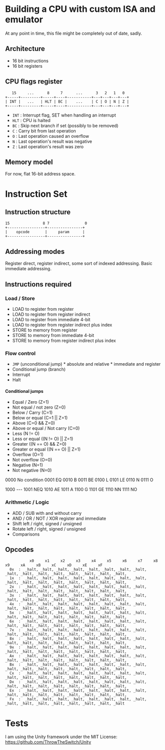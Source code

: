 # Building a CPU with custom ISA and emulator

At any point in time, this file might be completely out of date, sadly.

## Architecture

* 16 bit instructions
* 16 bit registers

## CPU flags register

```
   15     ...      8     7      ...      3   2   1   0
+-----+---------+-----+----+-----------+---+---+---+---+
| INT |   ...   | HLT | BC |    ...    | C | O | N | Z |
+-----+---------+-----+----+-----------+---+---+---+---+
```

* `INT` : Interrupt flag, SET when handling an interrupt
* `HLT` : CPU is halted
* `BC` : Skip next branch if set (possibly to be removed)
* `C` : Carry bit from last operation
* `O` : Last operation caused an overflow
* `N` : Last operation's result was negative
* `Z` : Last operation's result was zero

## Memory model

For now, flat 16-bit address space.

# Instruction Set

## Instruction structure

```
15               8 7                0
+-----------------+----------------+
|    opcode       |     param      |
+-----------------+----------------+
```

## Addressing modes

Register direct, register indirect, some sort of indexed addressing.
Basic immediate addressing.

## Instructions required

### Load / Store

*    LOAD to register from register
*    LOAD to register from register indirect
*    LOAD to register from immediate 4-bit
*    LOAD to register from register indirect plus index
*    STORE to memory from register
*    STORE to memory from immediate 4-bit
*    STORE to memory from register indirect plus index


### Flow control

*    `JMP` (unconditional jump)
    * absolute and relative
    * immediate and register
*    Conditional jump (branch)
*    Interrupt
*    Halt

#### Conditional jumps

 * Equal / Zero (Z=1)
 * Not equal / not zero (Z=0)
 * Below / Carry (C=1)
 * Below or equal (C=1 || Z=1)
 * Above (C=0 && Z=0)
 * Above or equal / Not carry (C=0)
 * Less (N != O)
 * Less or equal ((N != O) || Z=1)
 * Greater ((N == O) && Z=0)
 * Greater or equal ((N == O) || Z=1)
 * Overflow (O=1)
 * Not overflow (O=0)
 * Negative (N=1)
 * Not negative (N=0)

0000  No condition
0001  EQ
0010  B
0011  BE
0100  L
0101  LE
0110  N
0111  O

1000  ---
1001  NEQ
1010  AE
1011  A
1100  G
1101  GE
1110  NN
1111  NO


### Arithmetic / Logic

*    ADD / SUB with and without carry
*    AND / OR / NOT / XOR register and immediate
*    Shift left / right, signed / unsigned
*    Rotate left / right, signed / unsigned
*    Comparisons




## Opcodes
```
           x0     x1     x2     x3     x4     x5     x6     x7     x8     x9     xA     xB     xC     xD     xE     xF
  0x  :  _halt, _halt, _halt, _halt, _halt, _halt, _halt, _halt, _halt, _halt, _halt, _halt, _halt, _halt, _halt, _halt,
  1x  :  _halt, _halt, _halt, _halt, _halt, _halt, _halt, _halt, _halt, _halt, _halt, _halt, _halt, _halt, _halt, _halt,
  2x  :  _halt, _halt, _halt, _halt, _halt, _halt, _halt, _halt, _halt, _halt, _halt, _halt, _halt, _halt, _halt, _halt,
  3x  :  _halt, _halt, _halt, _halt, _halt, _halt, _halt, _halt, _halt, _halt, _halt, _halt, _halt, _halt, _halt, _halt,
  4x  :  _halt, _halt, _halt, _halt, _halt, _halt, _halt, _halt, _halt, _halt, _halt, _halt, _halt, _halt, _halt, _halt,
  5x  :  _halt, _halt, _halt, _halt, _halt, _halt, _halt, _halt, _halt, _halt, _halt, _halt, _halt, _halt, _halt, _halt,
  6x  :  _halt, _halt, _halt, _halt, _halt, _halt, _halt, _halt, _halt, _halt, _halt, _halt, _halt, _halt, _halt, _halt,
  7x  :  _halt, _halt, _halt, _halt, _halt, _halt, _halt, _halt, _halt, _halt, _halt, _halt, _halt, _halt, _halt, _halt,
  8x  :  _halt, _halt, _halt, _halt, _halt, _halt, _halt, _halt, _halt, _halt, _halt, _halt, _halt, _halt, _halt, _halt,
  9x  :  _halt, _halt, _halt, _halt, _halt, _halt, _halt, _halt, _halt, _halt, _halt, _halt, _halt, _halt, _halt, _halt,
  Ax  :  _halt, _halt, _halt, _halt, _halt, _halt, _halt, _halt, _halt, _halt, _halt, _halt, _halt, _halt, _halt, _halt,
  Bx  :  _halt, _halt, _halt, _halt, _halt, _halt, _halt, _halt, _halt, _halt, _halt, _halt, _halt, _halt, _halt, _halt,
  Cx  :  _halt, _halt, _halt, _halt, _halt, _halt, _halt, _halt, _halt, _halt, _halt, _halt, _halt, _halt, _halt, _halt,
  Dx  :  _halt, _halt, _halt, _halt, _halt, _halt, _halt, _halt, _halt, _halt, _halt, _halt, _halt, _halt, _halt, _halt,
  Ex  :  _halt, _halt, _halt, _halt, _halt, _halt, _halt, _halt, _halt, _halt, _halt, _halt, _halt, _halt, _halt, _halt,
  Fx  :  _halt, _halt, _halt, _halt, _halt, _halt, _halt, _halt, _halt, _halt, _halt, _halt, _halt, _halt, _halt, _halt
```

# Tests

I am using the Unity framework under the MIT License: https://github.com/ThrowTheSwitch/Unity
